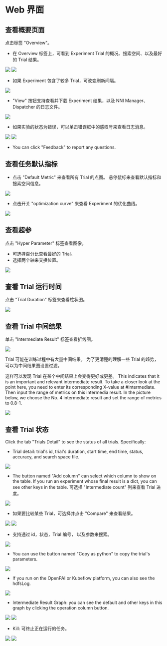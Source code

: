 # Web 界面

## 查看概要页面

点击标签 "Overview"。

* 在 Overview 标签上，可看到 Experiment Trial 的概况、搜索空间、以及最好的 Trial 结果。

![](../../img/webui-img/over1.png) ![](../../img/webui-img/over2.png)

* 如果 Experiment 包含了较多 Trial，可改变刷新间隔。

![](../../img/webui-img/refresh-interval.png)

* "View" 按钮支持查看并下载 Experiment 结果，以及 NNI Manager、Dispatcher 的日志文件。

![](../../img/webui-img/download.png)

* 如果实验的状态为错误，可以单击错误框中的感叹号来查看日志消息。

![](../../img/webui-img/log-error.png) ![](../../img/webui-img/review-log.png)

* You can click "Feedback" to report any questions.

## 查看任务默认指标

* 点击 "Default Metric" 来查看所有 Trial 的点图。 悬停鼠标来查看默认指标和搜索空间信息。

![](../../img/webui-img/default-metric.png)

* 点击开关 "optimization curve" 来查看 Experiment 的优化曲线。

![](../../img/webui-img/best-curve.png)

## 查看超参

点击 "Hyper Parameter" 标签查看图像。

* 可选择百分比查看最好的 Trial。
* 选择两个轴来交换位置。

![](../../img/hyperPara.png)

## 查看 Trial 运行时间

点击 "Trial Duration" 标签来查看柱状图。

![](../../img/trial_duration.png)

## 查看 Trial 中间结果

单击 "Intermediate Result" 标签查看折线图。

![](../../img/webui-img/trials_intermeidate.png)

Trial 可能在训练过程中有大量中间结果。 为了更清楚的理解一些 Trial 的趋势，可以为中间结果图设置过滤。

这样可以发现 Trial 在某个中间结果上会变得更好或更差。 This indicates that it is an important and relevant intermediate result. To take a closer look at the point here, you need to enter its corresponding X-value at #Intermediate. Then input the range of metrics on this intermedia result. In the picture below, we choose the No. 4 intermediate result and set the range of metrics to 0.8-1.

![](../../img/webui-img/filter-intermediate.png)

## 查看 Trial 状态

Click the tab "Trials Detail" to see the status of all trials. Specifically:

* Trial detail: trial's id, trial's duration, start time, end time, status, accuracy, and search space file.

![](../../img/webui-img/detail-local.png)

* The button named "Add column" can select which column to show on the table. If you run an experiment whose final result is a dict, you can see other keys in the table. 可选择 "Intermediate count" 列来查看 Trial 进度。

![](../../img/webui-img/addColumn.png)

* 如果要比较某些 Trial，可选择并点击 "Compare" 来查看结果。

![](../../img/webui-img/select-trial.png) ![](../../img/webui-img/compare.png)

* 支持通过 id，状态，Trial 编号， 以及参数来搜索。

![](../../img/webui-img/search-trial.png)

* You can use the button named "Copy as python" to copy the trial's parameters.

![](../../img/webui-img/copyParameter.png)

* If you run on the OpenPAI or Kubeflow platform, you can also see the hdfsLog.

![](../../img/webui-img/detail-pai.png)

* Intermediate Result Graph: you can see the default and other keys in this graph by clicking the operation column button.

![](../../img/webui-img/intermediate-btn.png) ![](../../img/webui-img/intermediate.png)

* Kill: 可终止正在运行的任务。

![](../../img/webui-img/kill-running.png) ![](../../img/webui-img/canceled.png)